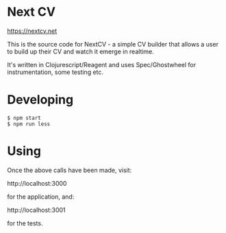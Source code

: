 # Next CV

https://nextcv.net

This is the source code for NextCV - a simple CV builder that
allows a user to build up their CV and watch it emerge in realtime.

It's written in Clojurescript/Reagent and uses Spec/Ghostwheel for
instrumentation, some testing etc.

# Developing

    $ npm start
    $ npm run less

# Using

Once the above calls have been made, visit:

http://localhost:3000

for the application, and:

http://localhost:3001

for the tests.
